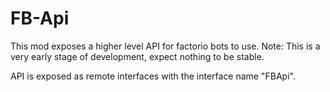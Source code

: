 # FB-Api
This mod exposes a higher level API for factorio bots to use.
Note: This is a very early stage of development, expect nothing to be stable.

API is exposed as remote interfaces with the interface name "FBApi".
